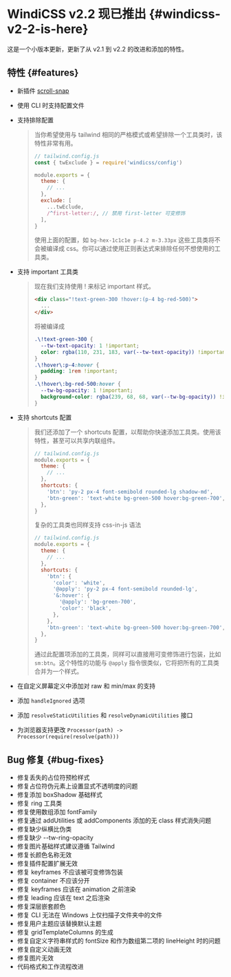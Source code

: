 # WindiCSS v2.2 现已推出 {#windicss-v2-2-is-here}

这是一个小版本更新，更新了从 v2.1 到 v2.2 的改进和添加的特性。

## 特性 {#features}

- 新插件 [scroll-snap](https://cn.windicss.org/plugins/official/scroll-snap.html)

- 使用 CLI 时支持配置文件

- 支持排除配置

  > 当你希望使用与 tailwind 相同的严格模式或希望排除一个工具类时，该特性非常有用。
  >
  > ```js
  > // tailwind.config.js
  > const { twExclude } = require('windicss/config')
  > 
  > module.exports = {
  >   theme: {
  >     // ...
  >   },
  >   exclude: [
  >     ...twEclude,
  >     /^first-letter:/, // 禁用 first-letter 可变修饰
  >   ],
  > }
  > ```
  >
  > 使用上面的配置，如 `bg-hex-1c1c1e p-4.2 m-3.33px` 这些工具类将不会被编译成 css。你可以通过使用正则表达式来排除任何不想使用的工具类。

- 支持 important 工具类

  > 现在我们支持使用 ! 来标记 important 样式。
  >
  > ```html
  > <div class="!text-green-300 !hover:(p-4 bg-red-500)">
  >   ...
  > </div>
  > ```
  >
  > 将被编译成
  >
  > ```css
  > .\!text-green-300 {
  >   --tw-text-opacity: 1 !important;
  >   color: rgba(110, 231, 183, var(--tw-text-opacity)) !important;
  > }
  > .\!hover\:p-4:hover {
  >   padding: 1rem !important;
  > }
  > .\!hover\:bg-red-500:hover {
  >   --tw-bg-opacity: 1 !important;
  >   background-color: rgba(239, 68, 68, var(--tw-bg-opacity)) !important;
  > }
  > ```

- 支持 shortcuts 配置

  > 我们还添加了一个 shortcuts 配置，以帮助你快速添加工具类。使用该特性，甚至可以共享内联组件。
  >
  > ```js
  > // tailwind.config.js
  > module.exports = {
  >   theme: {
  >     // ...
  >   },
  >   shortcuts: {
  >     'btn': 'py-2 px-4 font-semibold rounded-lg shadow-md',
  >     'btn-green': 'text-white bg-green-500 hover:bg-green-700',
  >   },
  > }
  > ```
  >
  > 复杂的工具类也同样支持 css-in-js 语法
  >
  > ```js
  > // tailwind.config.js
  > module.exports = {
  >   theme: {
  >     // ...
  >   },
  >   shortcuts: {
  >     'btn': {
  >       'color': 'white',
  >       '@apply': 'py-2 px-4 font-semibold rounded-lg',
  >       '&:hover': {
  >         '@apply': 'bg-green-700',
  >         'color': 'black',
  >       },
  >     },
  >     'btn-green': 'text-white bg-green-500 hover:bg-green-700',
  >   },
  > }
  > ```
  >
  > 通过此配置项添加的工具类，同样可以直接用可变修饰进行包装，比如 `sm:btn`。这个特性的功能与 `@apply` 指令很类似，它将把所有的工具类合并为一个样式。

- 在自定义屏幕定义中添加对 raw 和 min/max 的支持

- 添加 `handleIgnored` 选项

- 添加 `resolveStaticUtilities` 和 `resolveDynamicUtilities` 接口

- 为浏览器支持更改 `Processor(path) -> Processor(require(resolve(path)))`

## Bug 修复 {#bug-fixes}

- 修复丢失的占位符预检样式
- 修复占位符伪元素上设置显式不透明度的问题
- 修复添加 boxShadow 基础样式
- 修复 ring 工具类
- 修复使用数组添加 fontFamily
- 修复通过 addUtilities 或 addComponents 添加的无 class 样式消失问题
- 修复缺少纵横比伪类
- 修复缺少 --tw-ring-opacity
- 修复图片基础样式建议遵循 Tailwind
- 修复长颜色名称无效
- 修复插件配置扩展无效
- 修复 keyframes 不应该被可变修饰包装
- 修复 container 不应该分开
- 修复 keyframes 应该在 animation 之前渲染
- 修复 leading 应该在 text 之后渲染
- 修复深层嵌套颜色
- 修复 CLI 无法在 Windows 上仅扫描子文件夹中的文件
- 修复用户主题应该替换默认主题
- 修复 gridTemplateColumns 的生成
- 修复自定义字符串样式的 fontSize 和作为数组第二项的 lineHeight 时的问题
- 修复自定义动画无效
- 修复图片无效
- 代码格式和工作流程改进